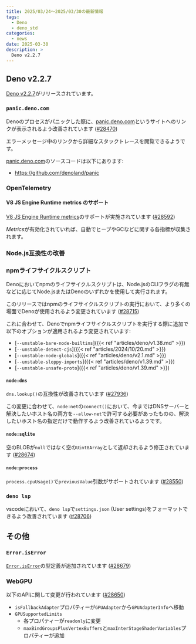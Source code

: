 ```yaml
---
title: 2025/03/24〜2025/03/30の最新情報
tags:
  - Deno
  - deno_std
categories:
  - news
date: 2025-03-30
description: >
  Deno v2.2.7
---
```


## Deno v2.2.7

[Deno v2.2.7](https://github.com/denoland/deno/releases/tag/v2.2.7)がリリースされています。

### `panic.deno.com`

Denoのプロセスがパニックした際に、[panic.deno.com](http://panic.deno.com/)というサイトへのリンクが表示されるよう改善されています ([#28470](https://github.com/denoland/deno/pull/28470))

エラーメッセージ中のリンクから詳細なスタックトレースを閲覧できるようです。

[panic.deno.com](http://panic.deno.com/)のソースコードは以下にあります:

- https://github.com/denoland/panic

### OpenTelemetry

#### V8 JS Engine Runtime metrics のサポート

[V8 JS Engine Runtime metrics](https://github.com/open-telemetry/semantic-conventions/blob/6814d83dac7ebd6b29dada91c669a99275f674c8/docs/runtime/v8js-metrics.md)のサポートが実施されています ([#28592](https://github.com/denoland/deno/pull/28592))

*Metrics*が有効化されていれば、自動でヒープやGCなどに関する各指標が収集されます。

### Node.js互換性の改善

### npmライフサイクルスクリプト

Denoにおいてnpmのライフサイクルスクリプトは、Node.jsのCLIフラグの有無などに応じてNode.jsまたはDenoのいずれかを使用して実行されます。

このリリースではnpmのライフサイクルスクリプトの実行において、より多くの場面でDenoが使用されるよう変更されています ([#28715](https://github.com/denoland/deno/pull/28715))

これに合わせて、Denoでnpmライフサイクルスクリプトを実行する際に追加で以下のオプションが適用されるよう変更されています:

- [`--unstable-bare-node-builtins`]({{< ref "articles/deno/v1.38.md" >}})
- [`--unstable-detect-cjs`]({{< ref "articles/2024/10/20.md" >}})
- [`--unstable-node-globals`]({{< ref "articles/deno/v2.1.md" >}})
- [`--unstable-sloppy-imports`]({{< ref "articles/deno/v1.39.md" >}})
- [`--unstable-unsafe-proto`]({{< ref "articles/deno/v1.39.md" >}})

#### `node:dns`

`dns.lookup()`の互換性が改善されています ([#27936](https://github.com/denoland/deno/pull/27936))

この変更に合わせて、`node:net`の`connect()`において、今まではDNSサーバーと解決したいホスト名の両方を`--allow-net`で許可する必要があったものの、解決したいホスト名の指定だけで動作するよう改善されているようです。

#### `node:sqlite`

空のBLOBが`null`ではなく空の`Uint8Array`として返却されるよう修正されています ([#28674](https://github.com/denoland/deno/pull/28674))

#### `node:process`

`process.cpuUsage()`で`previousValue`引数がサポートされています ([#28550](https://github.com/denoland/deno/pull/28550))

### `deno lsp`

vscodeにおいて、`deno lsp`で`settings.json` (User settings)をフォーマットできるよう改善されています ([#28706](https://github.com/denoland/deno/pull/28706))

## その他

### `Error.isError`

[`Error.isError`](https://developer.mozilla.org/en-US/docs/Web/JavaScript/Reference/Global_Objects/Error/isError)の型定義が追加されています ([#28679](https://github.com/denoland/deno/pull/28679))

### WebGPU

以下のAPIに関して変更が行われています ([#28650](https://github.com/denoland/deno/pull/28650))

- `isFallbackAdapter`プロパティーが`GPUAdapter`から`GPUAdapterInfo`へ移動
- `GPUSupportedLimits`
  - 各プロパティーが`readonly`に変更
  - `maxBindGroupsPlusVertexBuffers`と`maxInterStageShaderVariables`プロパティーが追加
